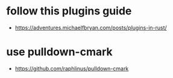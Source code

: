 # follow this plugins guide

- https://adventures.michaelfbryan.com/posts/plugins-in-rust/

# use pulldown-cmark

- https://github.com/raphlinus/pulldown-cmark

